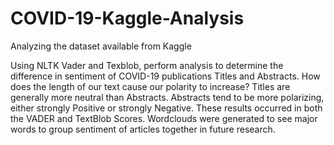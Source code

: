 # COVID-19-Kaggle-Analysis
Analyzing the dataset available from Kaggle

Using NLTK Vader and Texblob, perform analysis to determine the difference in sentiment of COVID-19 publications Titles and Abstracts. How does the length of our text cause our polarity to increase? Titles are generally more neutral than Abstracts. Abstracts tend to be more polarizing, either strongly Positive or strongly Negative. These results occurred in both the VADER and TextBlob Scores. Wordclouds were generated to see major words to group sentiment of articles together in future research. 

